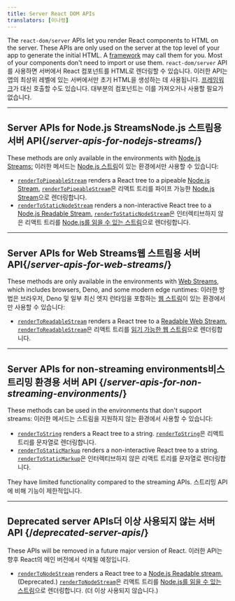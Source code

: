 ```yaml
---
title: Server React DOM APIs
translators: [이나령]
---
```


<Intro>

The `react-dom/server` APIs let you render React components to HTML on the server. These APIs are only used on the server at the top level of your app to generate the initial HTML. A [framework](/learn/start-a-new-react-project#production-grade-react-frameworks) may call them for you. Most of your components don't need to import or use them.
<Trans>`react-dom/server` API를 사용하면 서버에서 React 컴포넌트를 HTML로 렌더링할 수 있습니다. 이러한 API는 앱의 최상위 레벨에 있는 서버에서만 초기 HTML을 생성하는 데 사용됩니다. [프레임워크](/learn/start-a-new-react-project#production-grade-react-frameworks)가 대신 호출할 수도 있습니다. 대부분의 컴포넌트는 이를 가져오거나 사용할 필요가 없습니다.</Trans>

</Intro>

---

## Server APIs for Node.js Streams<Trans>Node.js 스트림용 서버 API</Trans>{/*server-apis-for-nodejs-streams*/}

These methods are only available in the environments with [Node.js Streams:](https://nodejs.org/api/stream.html)
<Trans>이러한 메서드는 [Node.js 스트림](https://nodejs.org/api/stream.html)이 있는 환경에서만 사용할 수 있습니다:</Trans>

* [`renderToPipeableStream`](/reference/react-dom/server/renderToPipeableStream) renders a React tree to a pipeable [Node.js Stream.](https://nodejs.org/api/stream.html)
<Trans>[`renderToPipeableStream`](/reference/react-dom/server/renderToPipeableStream)은 리액트 트리를 파이프 가능한 [Node.js Stream](https://nodejs.org/api/stream.html)으로 렌더링합니다.</Trans>
* [`renderToStaticNodeStream`](/reference/react-dom/server/renderToStaticNodeStream) renders a non-interactive React tree to a [Node.js Readable Stream.](https://nodejs.org/api/stream.html#readable-streams)
<Trans>[`renderToStaticNodeStream`](/reference/react-dom/server/renderToStaticNodeStream)은 인터렉티브하지 않은 리액트 트리를 [Node.js를 읽을 수 있는 스트림](https://nodejs.org/api/stream.html#readable-streams)으로 렌더링합니다.</Trans>

---

## Server APIs for Web Streams<Trans>웹 스트림용 서버 API</Trans>{/*server-apis-for-web-streams*/}

These methods are only available in the environments with [Web Streams](https://developer.mozilla.org/en-US/docs/Web/API/Streams_API), which includes browsers, Deno, and some modern edge runtimes:
<Trans>이러한 방법은 브라우저, Deno 및 일부 최신 엣지 런타임을 포함하는 [웹 스트림](https://developer.mozilla.org/en-US/docs/Web/API/Streams_API)이 있는 환경에서만 사용할 수 있습니다:</Trans>

* [`renderToReadableStream`](/reference/react-dom/server/renderToReadableStream) renders a React tree to a [Readable Web Stream.](https://developer.mozilla.org/en-US/docs/Web/API/ReadableStream)
<Trans>[`renderToReadableStream`](/reference/react-dom/server/renderToReadableStream)은 리액트 트리를 [읽기 가능한 웹 스트림](https://developer.mozilla.org/en-US/docs/Web/API/ReadableStream)으로 렌더링합니다.</Trans>

---

## Server APIs for non-streaming environments<Trans>비스트리밍 환경용 서버 API</Trans> {/*server-apis-for-non-streaming-environments*/}

These methods can be used in the environments that don't support streams:
<Trans>이러한 메서드는 스트림을 지원하지 않는 환경에서 사용할 수 있습니다:</Trans>

* [`renderToString`](/reference/react-dom/server/renderToString) renders a React tree to a string.
<Trans>[`renderToString`](/reference/react-dom/server/renderToString)은 리액트 트리를 문자열로 렌더링합니다.</Trans>
* [`renderToStaticMarkup`](/reference/react-dom/server/renderToStaticMarkup) renders a non-interactive React tree to a string.
<Trans>[`renderToStaticMarkup`](/reference/react-dom/server/renderToStaticMarkup)은 인터렉티브하지 않은 리액트 트리를 문자열로 렌더링합니다.</Trans>

They have limited functionality compared to the streaming APIs.
<Trans>스트리밍 API에 비해 기능이 제한적입니다.</Trans>

---

## Deprecated server APIs<Trans>더 이상 사용되지 않는 서버 API</Trans> {/*deprecated-server-apis*/}

<Deprecated>

These APIs will be removed in a future major version of React.
<Trans>이러한 API는 향후 React의 메인 버전에서 삭제될 예정입니다.</Trans>

</Deprecated>

* [`renderToNodeStream`](/reference/react-dom/server/renderToNodeStream) renders a React tree to a [Node.js Readable stream.](https://nodejs.org/api/stream.html#readable-streams) (Deprecated.)
<Trans>[`renderToNodeStream`](/reference/react-dom/server/renderToNodeStream)은 리액트 트리를 [Node.js를 읽을 수 있는 스트림](https://nodejs.org/api/stream.html#readable-streams)으로 렌더링합니다. (더 이상 사용되지 않습니다.) </Trans>
